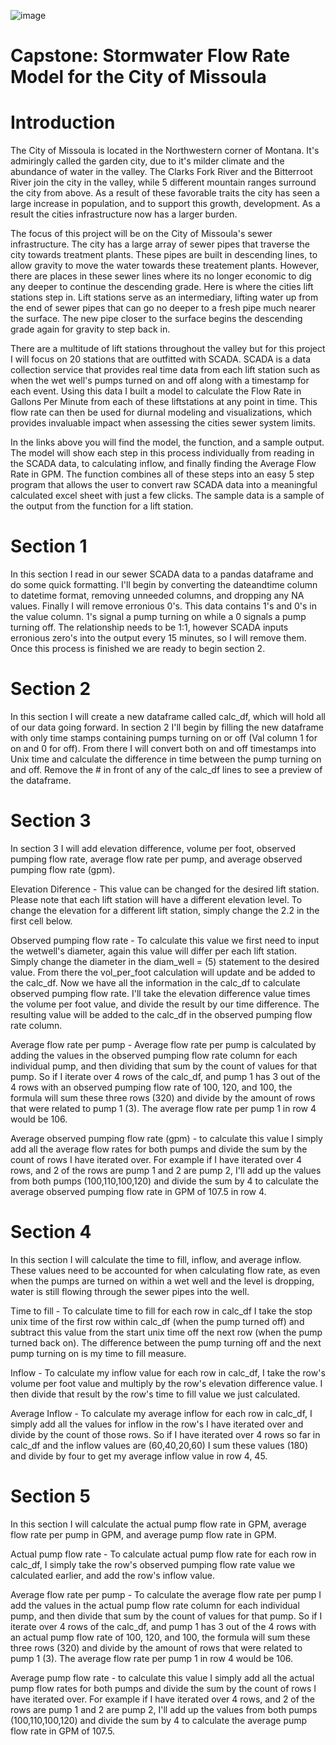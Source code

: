 ![image](https://user-images.githubusercontent.com/112598531/220499284-95bbe4cb-8a46-4f4e-af7a-5f9231087459.png)


# Capstone: Stormwater Flow Rate Model for the City of Missoula

# Introduction

The City of Missoula is located in the Northwestern corner of Montana. It's admiringly called the garden city, due to it's milder climate and the abundance of water in the valley. The Clarks Fork River and the Bitterroot River join the city in the valley, while 5 different mountain ranges surround the city from above. As a result of these favorable traits the city has seen a large increase in population, and to support this growth, development. As a result the cities infrastructure now has a larger burden.

The focus of this project will be on the City of Missoula's sewer infrastructure. The city has a large array of sewer pipes that traverse the city towards treatment plants. These pipes are built in descending lines, to allow gravity to move the water towards these treatement plants. However, there are places in these sewer lines where its no longer economic to dig any deeper to continue the descending grade. Here is where the cities lift stations step in. Lift stations serve as an intermediary, lifting water up from the end of sewer pipes that can go no deeper to a fresh pipe much nearer the surface. The new pipe closer to the surface begins the descending grade again for gravity to step back in. 

There are a multitude of lift stations throughout the valley but for this project I will focus on 20 stations that are outfitted with SCADA. SCADA is a data collection service that provides real time data from each lift station such as when the wet well's pumps turned on and off along with a timestamp for each event. Using this data I built a model to calculate the Flow Rate in Gallons Per Minute from each of these liftstations at any point in time. This flow rate can then be used for diurnal modeling and visualizations, which provides invaluable impact when assessing the cities sewer system limits. 

In the links above you will find the model, the function, and a sample output. The model will show each step in this process individually from reading in the SCADA data, to calculating inflow, and finally finding the Average Flow Rate in GPM. The function combines all of these steps into an easy 5 step program that allows the user to convert raw SCADA data into a meaningful calculated excel sheet with just a few clicks. The sample data is a sample of the output from the function for a lift station.

# Section 1

In this section I read in our sewer SCADA data to a pandas dataframe and do some quick formatting. I'll begin by converting the dateandtime column to datetime format, removing unneeded columns, and dropping any NA values. Finally I will remove erronious 0's. This data contains 1's and 0's in the value column. 1's signal a pump turning on while a 0 signals a pump turning off. The relationship needs to be 1:1, however SCADA inputs erronious zero's into the output every 15 minutes, so I will remove them. Once this process is finished we are ready to begin section 2.

# Section 2

In this section I will create a new dataframe called calc_df, which will hold all of our data going forward. In section 2 I'll begin by filling the new dataframe with only time stamps containing pumps turning on or off (Val column 1 for on and 0 for off). From there I will convert both on and off timestamps into Unix time and calculate the difference in time between the pump turning on and off. Remove the # in front of any of the calc_df lines to see a preview of the dataframe.

# Section 3

In section 3 I will add elevation difference, volume per foot, observed pumping flow rate, average flow rate per pump, and average observed pumping flow rate (gpm).

Elevation Diference - This value can be changed for the desired lift station. Please note that each lift station will have a different elevation level. To change the elevation for a different lift station, simply change the 2.2 in the first cell below.

Observed pumping flow rate - To calculate this value we first need to input the wetwell's diameter, again this value will differ per each lift station. Simply change the diameter in the diam_well = (5) statement to the desired value. From there the vol_per_foot calculation will update and be added to the calc_df. Now we have all the information in the calc_df to calculate observed pumping flow rate. I'll take the elevation difference value times the volume per foot value, and divide the result by our time difference. The resulting value will be added to the calc_df in the observed pumping flow rate column.

Average flow rate per pump - Average flow rate per pump is calculated by adding the values in the observed pumping flow rate column for each individual pump, and then dividing that sum by the count of values for that pump. So if I iterate over 4 rows of the calc_df, and pump 1 has 3 out of the 4 rows with an observed pumping flow rate of 100, 120, and 100, the formula will sum these three rows (320) and divide by the amount of rows that were related to pump 1 (3). The average flow rate per pump 1 in row 4 would be 106.

Average observed pumping flow rate (gpm) - to calculate this value I simply add all the average flow rates for both pumps and divide the sum by the count of rows I have iterated over. For example if I have iterated over 4 rows, and 2 of the rows are pump 1 and 2 are pump 2, I'll add up the values from both pumps (100,110,100,120) and divide the sum by 4 to calculate the average observed pumping flow rate in GPM of 107.5 in row 4.

# Section 4

In this section I will calculate the time to fill, inflow, and average inflow. These values need to be accounted for when calculating flow rate, as even when the pumps are turned on within a wet well and the level is dropping, water is still flowing through the sewer pipes into the well.

Time to fill - To calculate time to fill for each row in calc_df I take the stop unix time of the first row within calc_df (when the pump turned off) and subtract this value from the start unix time off the next row (when the pump turned back on). The difference between the pump turning off and the next pump turning on is my time to fill measure.

Inflow - To calculate my inflow value for each row in calc_df, I take the row's volume per foot value and multiply by the row's elevation difference value. I then divide that result by the row's time to fill value we just calculated.

Average Inflow - To calculate my average inflow for each row in calc_df, I simply add all the values for inflow in the row's I have iterated over and divide by the count of those rows. So if I have iterated over 4 rows so far in calc_df and the inflow values are (60,40,20,60) I sum these values (180) and divide by four to get my average inflow value in row 4, 45.

# Section 5

In this section I will calculate the actual pump flow rate in GPM, average flow rate per pump in GPM, and average pump flow rate in GPM.

Actual pump flow rate - To calculate actual pump flow rate for each row in calc_df, I simply take the row's observed pumping flow rate value we calculated earlier, and add the row's inflow value.

Average flow rate per pump - To calculate the average flow rate per pump I add the values in the actual pump flow rate column for each individual pump, and then divide that sum by the count of values for that pump. So if I iterate over 4 rows of the calc_df, and pump 1 has 3 out of the 4 rows with an actual pump flow rate of 100, 120, and 100, the formula will sum these three rows (320) and divide by the amount of rows that were related to pump 1 (3). The average flow rate per pump 1 in row 4 would be 106.

Average pump flow rate - to calculate this value I simply add all the actual pump flow rates for both pumps and divide the sum by the count of rows I have iterated over. For example if I have iterated over 4 rows, and 2 of the rows are pump 1 and 2 are pump 2, I'll add up the values from both pumps (100,110,100,120) and divide the sum by 4 to calculate the average pump flow rate in GPM of 107.5.
